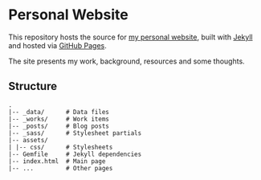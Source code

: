 # Personal Website

This repository hosts the source for [my personal website](https://kubrian.github.io), built with [Jekyll](https://jekyllrb.com/) and hosted via [GitHub Pages](https://pages.github.com/).

The site presents my work, background, resources and some thoughts.

## Structure
    .
    |-- _data/      # Data files
    |-- _works/     # Work items
    |-- _posts/     # Blog posts
    |-- _sass/      # Stylesheet partials
    |-- assets/
    | |-- css/      # Stylesheets
    |-- Gemfile     # Jekyll dependencies
    |-- index.html  # Main page
    |-- ...         # Other pages
